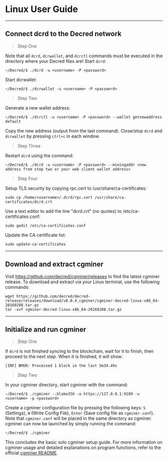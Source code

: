 # <i class="fa fa-linux"></i> Linux User Guide 

---

## <i class="fa fa-cloud"></i> Connect dcrd to the Decred network 

> Step One

Note that all `dcrd`, `dcrwallet`, and `dcrctl` commands must be executed in the directory where your Decred files are! Start `dcrd`:

```no-highlight
~/Decred/$ ./dcrd -u <username> -P <password>
```

Start dcrwallet:

```no-highlight
~/Decred/$ ./dcrwallet -u <username> -P <password>
```

> Step Two

Generate a new wallet address:

```no-highlight
~/Decred/$ ./dcrctl -u <username> -P <password> --wallet getnewaddress default
```

Copy the new address (output from the last command). Close/stop `dcrd` and `dcrwallet` by pressing `ctrl+c` in each window.

> Step Three

Restart `dcrd` using the command:

```no-highlight
~/Decred/$ ./dcrd -u <username> -P <password> --miningaddr <new address from step two or your web client wallet address>
```

> Step Four

Setup TLS security by copying rpc.cert to /usr/share/ca-certificates:

```no-highlight
sudo cp /home/<username>/.dcrd/rpc.cert /usr/share/ca-certificates/dcrd.crt
```

Use a text editor to add the line "dcrd.crt" (no quotes) to /etc/ca-certificates.conf:

```no-highlight
sudo gedit /etc/ca-certificates.conf
```

Update the CA certificate list:

```no-highlight
sudo update-ca-certificates
```

---

## <i class="fa fa-download"></i> Download and extract cgminer 

Visit https://github.com/decred/cgminer/releases to find the latest cgminer release. To download and extract via your Linux terminal, use the following commands:

```no-highlight
wget https://github.com/decred/decred-release/releases/download/v0.0.4_cgminer/cgminer-decred-linux-x86_64-20160208.tar.gz
tar -xvf cgminer-decred-linux-x86_64-20160208.tar.gz
```

---

## <i class="fa fa-play-circle"></i> Initialize and run cgminer 

> Step One

If `dcrd` is not finished syncing to the blockchain, wait for it to finish, then proceed to the next step. When it is finished, it will show:

```no-highlight
[INF] BMGR: Processed 1 block in the last 5m34.49s
```

> Step Two

In your cgminer directory, start cgminer with the command:

```no-highlight
~/Decred/$ ./cgminer --blake256 -o https://127.0.0.1:9109 -u <username> -p <password>
```

Create a cgminer configuration file by pressing the following keys: `S` (Settings), `W` (Write Config File), `Enter` (Save config file as `cgminer.conf`). Note that `cgminer.conf` will be placed in the same directory as cgminer. cgminer can now be launched by simply running the command:

```no-highlight
~/Decred/$ ./cgminer
```

This concludes the basic solo cgminer setup guide. For more information on cgminer usage and detailed explanations on program functions, refer to the official [cgminer README](https://github.com/decred/cgminer/blob/3.7/README).
